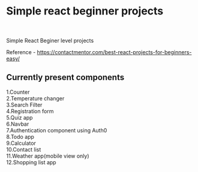 
# Simple react beginner projects

<br>
<br>
Simple React Beginer level projects 

Reference - https://contactmentor.com/best-react-projects-for-beginners-easy/

## Currently present components
1.Counter
<br>
2.Temperature changer
<br>
3.Search Filter
<br>
4.Registration form
<br>
5.Quiz app
<br>
6.Navbar
<br>
7.Authentication component using Auth0
<br>
8.Todo app
<br>
9.Calculator
<br>
10.Contact list
<br>
11.Weather app(mobile view only)
<br>
12.Shopping list app
